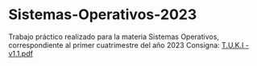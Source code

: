 # Sistemas-Operativos-2023
Trabajo práctico realizado para la materia Sistemas Operativos, correspondiente al primer cuatrimestre del año 2023
Consigna: [T.U.K.I - v1.1.pdf](https://github.com/Chabelamas/Sistemas-Operativos-2023/files/12264793/T.U.K.I.-.v1.1.pdf)

